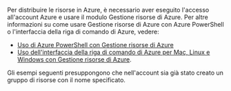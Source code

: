 
Per distribuire le risorse in Azure, è necessario aver eseguito l'accesso all'account Azure e usare il modulo Gestione risorse di Azure. Per altre informazioni su come usare Gestione risorse di Azure con Azure PowerShell o l'interfaccia della riga di comando di Azure, vedere:

- [Uso di Azure PowerShell con Gestione risorse di Azure](powershell-azure-resource-manager.md)
- [Uso dell'interfaccia della riga di comando di Azure per Mac, Linux e Windows con Gestione risorse di Azure](../articles/virtual-machines/xplat-cli-azure-resource-manager.md).

Gli esempi seguenti presuppongono che nell'account sia già stato creato un gruppo di risorse con il nome specificato.

<!---HONumber=62-->